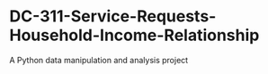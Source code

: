 # DC-311-Service-Requests-Household-Income-Relationship
A Python data manipulation and analysis project
